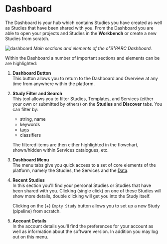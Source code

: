# Dashboard 

The Dashboard is your hub which contains Studies you have created as well as Studies that have been shared with you. From the Dashboard you are able to open your projects and Studies in the **Workbench** or create a new Studies from scratch.

![dashboard](https://user-images.githubusercontent.com/28002886/137287501-24078fdb-fc07-4aad-8d09-18102466e556.png)
*Main sections and elements of the *o²S²PARC* Dashboard.*

Within the Dashboard a number of important sections and elements can be are highlighted:

1. **Dashboard Button** <br/>
   This button allows you to return to the Dashboard and Overview at any time from anywhere within the platform.

2. **Study Filter and Search** <br/>
   This tool allows you to filter Studies, Templates, and Services (either your own or submitted by others) on the **Studies** and **Discover** tabs. You can filter by:
      * string, name
      * keywords
      * [tags](/docs/platform_introduction/profile.md)
      * classifiers

   The filtered items are then either highlighted in the flowchart, shown/hidden within Services catalogues, etc. 

3. **Dashboard Menu** <br/>
   The menu tabs give you quick access to a set of core elements of the platform, namely the Studies, the Services and the [Data](/docs/platform_introduction/Data.md).

4. **Recent Studies** <br/>
   In this section you'll find your personal Studies or Studies that have been shared with you. Clicking (single click) on one of these Studies will show more details, double clicking will get you into the Study itself.<br/>

   Clicking on the (+) ```Empty Study``` button allows you to set up a new Study (pipeline) from scratch.

5. **Account Details** <br/>
    In the account details you'll find the preferences for your account as well as information about the software version. In addition you may log out on this menu.

